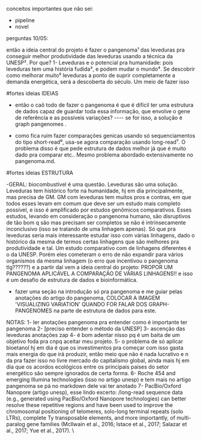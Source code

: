 conceitos importantes que não sei:
- pipeline
- novel



perguntas 10/05:





então a ideia central do projeto é fazer o pangenoma¹ das leveduras pra conseguir melhor produtividade das leveduras usando a técnica da UNESP². 
	Por que? 
	1- Leveduras e o potencial pra humanidade:
	pois leveduras tem uma história fudida³, e podem mudar o mundo⁴. Se descobrir como melhorar muito⁵ leveduras a ponto de suprir completamente a demanda energética, será a descoberta do século.
	Um meio de fazer isso 


#fortes ideias IDEIAS

- então o caô todo de fazer o pangenoma é que é difícil ter uma estrutura de dados capaz de guardar toda essa informação, que envolve o gene de referência e as possíveis variações?
---- se for isso, a solução é graph pangenomes .

- como fica ruim fazer comparações genicas usando só sequenciamentos do tipo short-read⁶, usa-se agora comparação usando long-read⁷. O problema disso é que pede estrutura de dados melhor já que é muito dado pra comparar etc.. Mesmo problema abordado extensivamente no pangenoma.md. 


#fortes ideias ESTRUTURA

-GERAL: biocombustível é uma questão. Leveduras são uma solução. Leveduras tem histórico forte na humanidade, hj em dia principalmente, mas precisa de GM. GM com leveduras tem muitos pros e contras, em que todos esses levam em comum que deve ser um estudo mais completo possível, e isso é amplificado por estudos genômicos comparativos. Esses estudos, levando em consideração o pangenoma humano, são disruptivos de tão bom q são mas precisam ser completos se não é intrinsecamente inconclusivo (isso se tratando de uma linhagem apenas). Só que pra leveduras seria mais interessante estudar isso com várias linhagens, dado o histórico da mesma de termos certas linhagens que são melhores pra produtividade e tal. Um estudo comparativo com de linhagens diferentes é o da UNESP. Porém eles cometeram o erro de não expandir para vários organismos da mesma linhagem (o erro que incentivou o pangenoma tlg??????) e a partir daí vem a ideia central do projeto: PROPOR UM PANGENOMA APLICÁVEL A COMPARAÇÃO DE VÁRIAS LINHAGENS!! e isso é um desafio de estrutura de dados e bioinformática.     

- fazer uma seção na introdução só pra pangenoma e me guiar pelas anotações do artigo do pangenoma, COLOCAR A IMAGEM 'VISUALIZING VARIATION' QUANDO FOR FALAR DOS GRAPH-PANGENOMES na parte de estrutura de dados para este.
	
	
NOTAS:
1- ler anotações pangenoma pra entender como é importante ter pangenoma
2- [preciso entender o método da UNESP]
3- ascenção das leveduras anotações zap 
4- é bom adentar nisso pq é um baita de um objetivo foda pra cnpq aceitar meu projeto.
5- o problema de só aplicar bioetanol hj em dia é que os investimentos pra começar com isso gasta mais energia do que irá produzir, então meio que não é nada lucrativo e n da pra fazer isso no livre mercado do capitalismo global, ainda mais hj em dia que os acordos ecológicos entre os principais países do setor energético são sempre ignorados de certa forma.
6- Roche 454 and emerging Illumina technologies (isso no artigo unesp) e tem mais no artigo pangenoma se pá no markdown dele vai ter anotado
7- PacBio/Oxford Nanopore (artigo unesp), esse lindo excerto:
/long-read
sequence data (e.g., generated using PacBio/Oxford Nanopore
technologies) can better resolve these repetitive regions and
have been used to improve the chromosomal positioning of
telomeres, solo-long terminal repeats (solo LTRs), complete Ty
transposable elements, and more importantly, of multi-paralog
gene families (McIlwain et al., 2016; Istace et al., 2017; Salazar
et al., 2017; Yue et al., 2017). \

